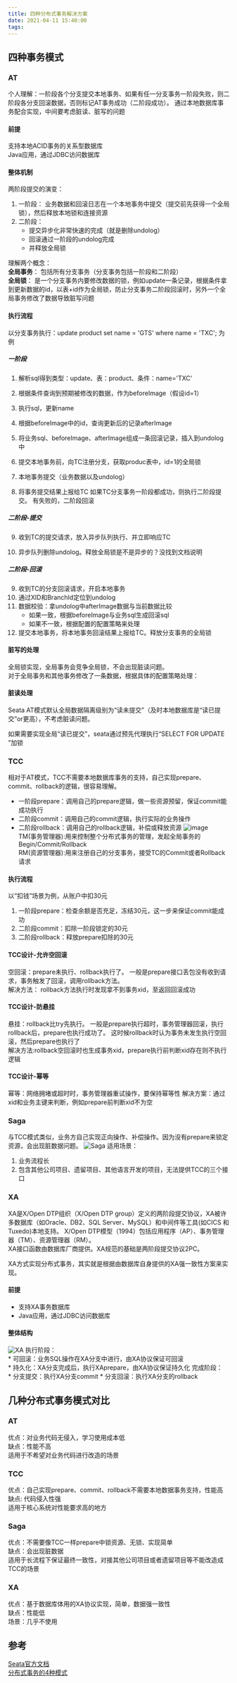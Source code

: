 ```yaml
---
title: 四种分布式事务解决方案
date: 2021-04-11 15:40:00
tags:
---
```


## 四种事务模式
### AT
个人理解：一阶段各个分支提交本地事务、如果有任一分支事务一阶段失败，则二阶段各分支回滚数据，否则标记AT事务成功（二阶段成功）。 通过本地数据库事务配合实现，中间要考虑脏读、脏写的问题  

<!--more-->

#### 前提  
支持本地ACID事务的关系型数据库  
Java应用，通过JDBC访问数据库  
#### 整体机制
两阶段提交的演变：  
1. 一阶段： 业务数据和回滚日志在一个本地事务中提交（提交前先获得一个全局锁），然后释放本地锁和连接资源
2. 二阶段：
    * 提交异步化非常快速的完成（就是删除undolog）
    * 回滚通过一阶段的undolog完成
    * 并释放全局锁

理解两个概念：  
**全局事务**： 包括所有分支事务（分支事务包括一阶段和二阶段）  
**全局锁**： 是一个分支事务内要修改数据的锁，例如update一条记录，根据条件拿到更新数据的id，以表+id作为全局锁，防止分支事务二阶段回滚时，另外一个全局事务修改了数据导致脏写问题

#### 执行流程
以分支事务执行：update product set name = 'GTS' where name = 'TXC'; 为例
##### 一阶段
1. 解析sql得到类型：update、表：product、条件：name='TXC'

2. 根据条件查询到预期被修改的数据，作为beforeImage（假设id=1）

3. 执行sql，更新name

4. 根据beforeImage中的id，查询更新后的记录afterImage

5. 将业务sql、beforeImage、afterImage组成一条回滚记录，插入到undolog中

6. 提交本地事务前，向TC注册分支，获取produc表中，id=1的全局锁

7. 本地事务提交（业务数据以及undolog）

8. 将事务提交结果上报给TC
  如果TC分支事务一阶段都成功，则执行二阶段提交。 有失败的，二阶段回滚    

  
##### 二阶段-提交
9. 收到TC的提交请求，放入异步队列执行、并立即响应TC

10. 异步队列删除undolog。释放全局锁是不是异步的？没找到文档说明  

    
##### 二阶段-回滚
9. 收到TC的分支回滚请求，开启本地事务
10. 通过XID和BranchId定位到undolog
11. 数据校验：拿undolog中afterImage数据与当前数据比较
    * 如果一致，根据beforeImage与业务sql生成回滚sql
    * 如果不一致，根据配置的配置策略来处理
12. 提交本地事务，将本地事务回滚结果上报给TC。释放分支事务的全局锁  

#### 脏写的处理
全局锁实现，全局事务会竞争全局锁，不会出现脏读问题。  
对于全局事务和其他事务修改了一条数据，根据具体的配置策略处理：
#### 脏读处理
Seata AT模式默认全局数据隔离级别为“读未提交”（及时本地数据库是“读已提交”or更高），不考虑脏读问题。  

如果需要实现全局“读已提交”，seata通过预先代理执行“SELECT FOR UPDATE ”加锁

### TCC
相对于AT模式，TCC不需要本地数据库事务的支持，自己实现prepare、commit、rollback的逻辑，很容易理解。  
* 一阶段prepare：调用自己的prepare逻辑，做一些资源预留，保证commit能成功执行
* 二阶段commit：调用自己的commit逻辑，执行实际的业务操作
* 二阶段rollback：调用自己的rollback逻辑，补偿或释放资源
![image](http://seata.io/img/seata_tcc-1.png)  
TM(事务管理器):用来控制整个分布式事务的管理，发起全局事务的Begin/Commit/Rollback  
RM(资源管理器):用来注册自己的分支事务，接受TC的Commit或者Rollback请求
#### 执行流程
以“扣钱”场景为例，从账户中扣30元  
1. 一阶段prepare：检查余额是否充足，冻结30元，这一步来保证commit能成功
2. 二阶段commit：扣除一阶段锁定的30元
3. 二阶段rollback：释放prepare扣除的30元  
#### TCC设计-允许空回滚
空回滚：prepare未执行、rollback执行了。 一般是prepare接口丢包没有收到请求，事务触发了回滚，调用rollback方法。  
解决方法： rollback方法执行时发现拿不到事务xid，至返回回滚成功
#### TCC设计-防悬挂
悬挂：rollback比try先执行。 一般是prepare执行超时，事务管理器回滚，执行rollback后，prepare也执行成功了。 这时候rollback时认为事务未发生执行空回滚，然后prepare也执行了  
解决方法:rollback空回滚时也生成事务xid，prepare执行前判断xid存在则不执行逻辑  
#### TCC设计-幂等
幂等：网络拥堵或超时时，事务管理器重试操作，要保持幂等性
解决方案：通过xid和业务主键来判断，例如prepare前判断xid不为空

### Saga
与TCC模式类似，业务方自己实现正向操作、补偿操作。因为没有prepare来锁定资源，会出现脏数据问题。 
![Saga](https://img.alicdn.com/tfs/TB1Y2kuw7T2gK0jSZFkXXcIQFXa-445-444.png)
适用场景：  
1. 业务流程长
2. 包含其他公司项目、遗留项目、其他语言开发的项目，无法提供TCC的三个接口  
### XA
XA是X/Open DTP组织（X/Open DTP group）定义的两阶段提交协议，XA被许多数据库（如Oracle、DB2、SQL Server、MySQL）和中间件等工具(如CICS 和 Tuxedo)本地支持。
X/Open DTP模型（1994）包括应用程序（AP）、事务管理器（TM）、资源管理器（RM）。  
XA接口函数由数据库厂商提供。XA规范的基础是两阶段提交协议2PC。  

XA方式实现分布式事务，其实就是根据由数据库自身提供的XA强一致性方案来实现。
#### 前提
* 支持XA事务数据库
* Java应用，通过JDBC访问数据库
#### 整体结构
![XA](https://img.alicdn.com/tfs/TB1hSpccIVl614jSZKPXXaGjpXa-1330-924.png)
执行阶段：  
    * 可回滚：业务SQL操作在XA分支中进行，由XA协议保证可回滚  
    * 持久化：XA分支完成后，执行XAprepare，由XA协议保证持久化
完成阶段：  
    * 分支提交：执行XA分支commit
    * 分支回滚：执行XA分支的rollback

## 几种分布式事务模式对比
### AT
优点：对业务代码无侵入，学习使用成本低  
缺点：性能不高  
适用于不希望对业务代码进行改造的场景
### TCC
优点：自己实现prepare、commit、rollback不需要本地数据事务支持，性能高  
缺点: 代码侵入性强  
适用于核心系统对性能要求高的地方
### Saga
优点：不需要像TCC一样prepare中锁资源、无锁、实现简单  
缺点：会出现脏数据  
适用于长流程下保证最终一致性，对接其他公司项目或者遗留项目等不能改造成TCC的场景
### XA
优点：基于数据库体用的XA协议实现，简单，数据强一致性  
缺点：性能低  
场景：几乎不使用

## 参考
[Seata官方文档](http://seata.io/zh-cn/docs/dev/mode/at-mode.html)  
[分布式事务的4种模式](https://www.jianshu.com/p/75217db81c99)